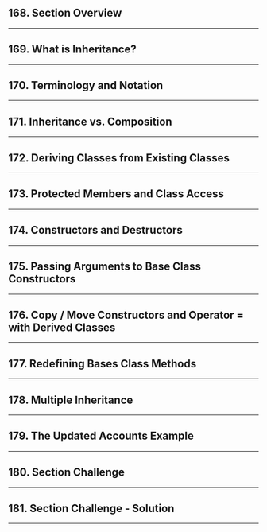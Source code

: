 ## 168. Section Overview

***

## 169. What is Inheritance?

***

## 170. Terminology and Notation

***

## 171. Inheritance vs. Composition

***

## 172. Deriving Classes from Existing Classes

***

## 173. Protected Members and Class Access

***

## 174. Constructors and Destructors

***

## 175. Passing Arguments to Base Class Constructors

***

## 176. Copy / Move Constructors and Operator = with Derived Classes

***

## 177. Redefining Bases Class Methods

***

## 178. Multiple Inheritance

***

## 179. The Updated Accounts Example

***

## 180. Section Challenge

***

## 181. Section Challenge - Solution

***










